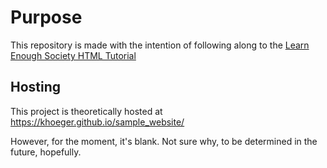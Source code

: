 # Purpose
This repository is made with the intention of following along to the [Learn Enough Society HTML Tutorial](https://www.learnenough.com/html-tutorial#aside-github_pages)

## Hosting
This project is theoretically hosted at https://khoeger.github.io/sample_website/

However, for the moment, it's blank. Not sure why, to be determined in the future, hopefully. 
